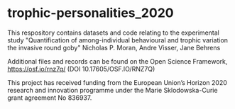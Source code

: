 # trophic-personalities_2020

This respository contains datasets and code relating to the experimental study "Quantification of among-individual behavioural and trophic variation the invasive round goby" Nicholas P. Moran, Andre Visser, Jane Behrens

Additional files and records can be found on the Open Science Framework, https://osf.io/rnz7q/ (DOI 10.17605/OSF.IO/RNZ7Q)

This project has received funding from the European Union’s Horizon 2020 research and innovation programme under the Marie Sklodowska-Curie grant agreement No 836937. 